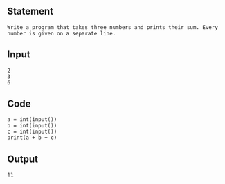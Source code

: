## Statement 
```
Write a program that takes three numbers and prints their sum. Every number is given on a separate line.
```
## Input
```
2
3
6
```
## Code
```
a = int(input())
b = int(input())
c = int(input())
print(a + b + c)
```
## Output
```
11
```
